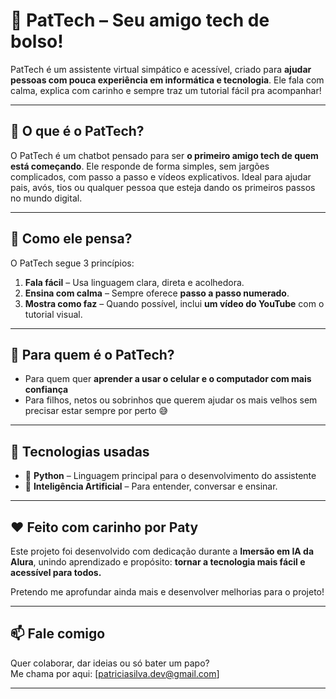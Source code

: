# 🤖 PatTech – Seu amigo tech de bolso!

PatTech é um assistente virtual simpático e acessível, criado para **ajudar pessoas com pouca experiência em informática e tecnologia**. Ele fala com calma, explica com carinho e sempre traz um tutorial fácil pra acompanhar!

---

## 🌟 O que é o PatTech?

O PatTech é um chatbot pensado para ser **o primeiro amigo tech de quem está começando**. Ele responde de forma simples, sem jargões complicados, com passo a passo e vídeos explicativos. Ideal para ajudar pais, avós, tios ou qualquer pessoa que esteja dando os primeiros passos no mundo digital.

---

## 🧠 Como ele pensa?

O PatTech segue 3 princípios:

1. **Fala fácil** – Usa linguagem clara, direta e acolhedora.
2. **Ensina com calma** – Sempre oferece **passo a passo numerado**.
3. **Mostra como faz** – Quando possível, inclui **um vídeo do YouTube** com o tutorial visual.

---

## 🎯 Para quem é o PatTech?

- Para quem quer **aprender a usar o celular e o computador com mais confiança**
- Para filhos, netos ou sobrinhos que querem ajudar os mais velhos sem precisar estar sempre por perto 😅

---

## 🧰 Tecnologias usadas

- 🐍 **Python** – Linguagem principal para o desenvolvimento do assistente
- 🤖 **Inteligência Artificial** – Para entender, conversar e ensinar.

---

## ❤️ Feito com carinho por Paty

Este projeto foi desenvolvido com dedicação durante a **Imersão em IA da Alura**, unindo aprendizado e propósito: **tornar a tecnologia mais fácil e acessível para todos.**

Pretendo me aprofundar ainda mais e desenvolver melhorias para o projeto!

---

## 📫 Fale comigo

Quer colaborar, dar ideias ou só bater um papo?  
Me chama por aqui: [patriciasilva.dev@gmail.com]

---
